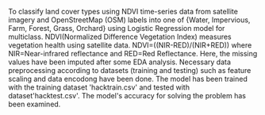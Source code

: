 To classify land cover types using NDVI time-series data from satellite imagery and OpenStreetMap (OSM) labels into one of {Water, Impervious, Farm, Forest, Grass, Orchard} using Logistic Regression model for multiclass. NDVI(Normalized Difference Vegetation Index) measures vegetation health using satellite data. NDVI=((NIR-RED)/(NIR+RED)) where NIR=Near-infrared reflectance and RED=Red Reflectance. Here, the missing values have been imputed after some EDA analysis. Necessary data preprocessing according to datasets (training and testing) such as feature scaling and data encodong have been done. The model has been trained with the training dataset 'hacktrain.csv' and tested with dataset'hacktest.csv'. The model's accuracy for solving the problem has been examined.
